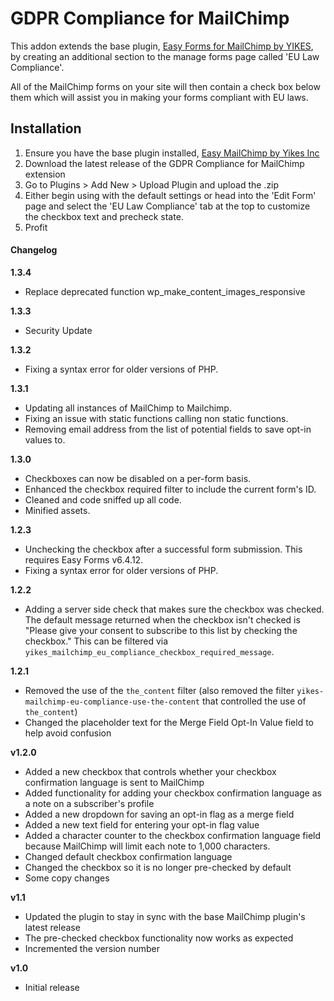 #  GDPR Compliance for MailChimp

This addon extends the base plugin, [Easy Forms for MailChimp by YIKES](https://github.com/yikesinc/yikes-inc-easy-mailchimp-extender/tree/staging), by creating an additional section to the manage forms page called 'EU Law Compliance'. 

All of the MailChimp forms on your site will then contain a check box below them which will assist you in making your forms compliant with EU laws.


## Installation

1. Ensure you have the base plugin installed, [Easy MailChimp by Yikes Inc](https://github.com/yikesinc/yikes-inc-easy-mailchimp-extender/tree/staging)
2. Download the latest release of the GDPR Compliance for MailChimp extension
3. Go to Plugins > Add New > Upload Plugin and upload the .zip
4. Either begin using with the default settings or head into the 'Edit Form' page and select the 'EU Law Compliance' tab at the top to customize the checkbox text and precheck state. 
5. Profit

#### Changelog

<strong>1.3.4</strong>
* Replace deprecated function wp_make_content_images_responsive

<strong>1.3.3</strong>
* Security Update

<strong>1.3.2</strong>
* Fixing a syntax error for older versions of PHP.

<strong>1.3.1</strong>
* Updating all instances of MailChimp to Mailchimp.
* Fixing an issue with static functions calling non static functions.
* Removing email address from the list of potential fields to save opt-in values to.

<strong>1.3.0</strong>
* Checkboxes can now be disabled on a per-form basis.
* Enhanced the checkbox required filter to include the current form's ID.
* Cleaned and code sniffed up all code.
* Minified assets.

<strong>1.2.3</strong>
* Unchecking the checkbox after a successful form submission. This requires Easy Forms v6.4.12.
* Fixing a syntax error for older versions of PHP.

<strong>1.2.2</strong>
* Adding a server side check that makes sure the checkbox was checked. The default message returned when the checkbox isn't checked is "Please give your consent to subscribe to this list by checking the checkbox." This can be filtered via `yikes_mailchimp_eu_compliance_checkbox_required_message`.

<strong>1.2.1</strong>
* Removed the use of the `the_content` filter (also removed the filter `yikes-mailchimp-eu-compliance-use-the-content` that controlled the use of `the_content`)
* Changed the placeholder text for the Merge Field Opt-In Value field to help avoid confusion

<strong>v1.2.0</strong>
* Added a new checkbox that controls whether your checkbox confirmation language is sent to MailChimp
* Added functionality for adding your checkbox confirmation language as a note on a subscriber's profile
* Added a new dropdown for saving an opt-in flag as a merge field
* Added a new text field for entering your opt-in flag value
* Added a character counter to the checkbox confirmation language field because MailChimp will limit each note to 1,000 characters.
* Changed default checkbox confirmation language
* Changed the checkbox so it is no longer pre-checked by default
* Some copy changes

<strong>v1.1</strong>
* Updated the plugin to stay in sync with the base MailChimp plugin's latest release
* The pre-checked checkbox functionality now works as expected
* Incremented the version number

<strong>v1.0</strong>
* Initial release